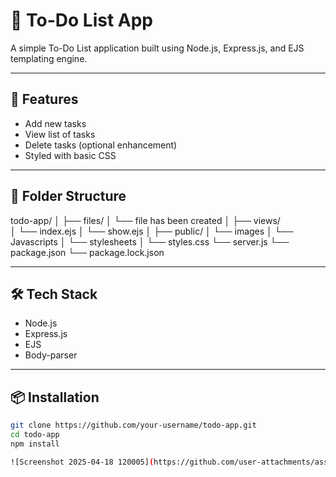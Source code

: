 # 📝 To-Do List App

A simple To-Do List application built using Node.js, Express.js, and EJS templating engine.

---

## 🚀 Features

- Add new tasks
- View list of tasks
- Delete tasks (optional enhancement)
- Styled with basic CSS

---

## 📁 Folder Structure
todo-app/ 
│ ├── files/
│ └── file has been created
│ ├── views/    
│ └── index.ejs
│ └── show.ejs
│ ├── public/
│ └── images 
│ └── Javascripts
│ └── stylesheets
│ └── styles.css
└── server.js
└── package.json
└── package.lock.json


---

## 🛠 Tech Stack

- Node.js
- Express.js
- EJS
- Body-parser

---

## 📦 Installation

```bash
git clone https://github.com/your-username/todo-app.git
cd todo-app
npm install

![Screenshot 2025-04-18 120005](https://github.com/user-attachments/assets/a53085d0-b5f5-4c69-af90-2363065aee7d)

